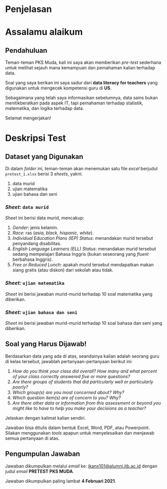 Penjelasan
================

# Assalamu alaikum

## Pendahuluan

Teman-teman PKS Muda, kali ini saya akan memberikan *pre-test* sederhana
untuk melihat sejauh mana kemampuan dan pemahaman kalian terhadap data.

Soal yang saya berikan ini saya sadur dari **data literacy for
teachers** yang digunakan untuk mengecek kompetensi guru di **US**.

Sebagaimana yang telah saya informasikan sebelumnya, data sains bukan
menitikberatkan pada aspek IT, tapi pemahaman terhadap statistik,
matematika, dan logika terhadap data.

Selamat mengerjakan\!

# Deskripsi Test

## Dataset yang Digunakan

Di dalam *folder* ini, teman-teman akan menemukan satu file *excel*
berjudul `pretest_1.xlsx` berisi 3 *sheets*, yakni:

1.  data murid
2.  ujian matematika
3.  ujian bahasa dan seni

### *Sheet:* `data murid`

*Sheet* ini berisi data murid, mencakup:

1.  *Gender*: jenis kelamin.
2.  *Race*: ras (*asia, black, hispanic, white*).
3.  *Individual Education Plans (IEP) Status*: menandakan murid tersebut
    penyandang disabilitas.
4.  *English Language Learners (ELL) Status*: menandakan murid tersebut
    sedang mempelajari Bahasa Inggris (bukan seseorang yang *fluent*
    berbahasa Inggris).
5.  *Free or Reduced Lunch*: apakah murid tersebut mendapatkan makan
    siang gratis (atau diskon) dari sekolah atau tidak.

### *Sheet:* `ujian matematika`

*Sheet* ini berisi jawaban murid-murid terhadap 10 soal matematika yang
diberikan.

### *Sheet:* `ujian bahasa dan seni`

*Sheet* ini berisi jawaban murid-murid terhadap 10 soal bahasa dan seni
yang diberikan.

## Soal yang Harus Dijawab\!

Berdasarkan data yang ada di atas, seandainya kalian adalah seorang guru
di kelas tersebut, jawablah pertanyaan-pertanyaan berikut ini:

1.  *How do you think your class did overall? How many and what percent
    of your class correctly answered five or more questions?*
2.  *Are there groups of students that did particularly well or
    particularly poorly?*
3.  *Which group(s) are you most concerned about? Why?*
4.  *Which question item(s) are of concern to you? Why?*
5.  *Are there other data or information from this assessment or beyond
    you might like to have to help you make your decisions as a
    teacher?*

Jelaskan dengan kalimat kalian sendiri.

Jawaban bisa ditulis dalam bentuk Excel, Word, PDF, atau Powerpoint.
Silakan menggunakan *tools* apapun untuk menyelesaikan dan menjawab
semua pertanyaan di atas.

## Pengumpulan Jawaban

Jawaban dikumpulkan melalui *email* ke: <ikanx101@alumni.itb.ac.id>
dengan judul *email* **PRETEST PKS MUDA**.

Jawaban dikumpulkan paling lambat **4 Februari 2021**.
